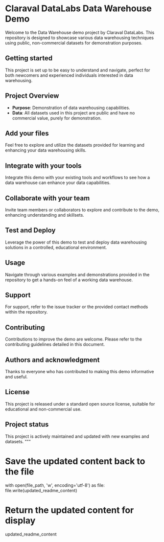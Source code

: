 # Claraval DataLabs Data Warehouse Demo

Welcome to the Data Warehouse demo project by Claraval DataLabs. This repository is designed to showcase various data warehousing techniques using public, non-commercial datasets for demonstration purposes.

## Getting started

This project is set up to be easy to understand and navigate, perfect for both newcomers and experienced individuals interested in data warehousing.

## Project Overview

- **Purpose**: Demonstration of data warehousing capabilities.
- **Data**: All datasets used in this project are public and have no commercial value, purely for demonstration.

## Add your files

Feel free to explore and utilize the datasets provided for learning and enhancing your data warehousing skills.

## Integrate with your tools

Integrate this demo with your existing tools and workflows to see how a data warehouse can enhance your data capabilities.

## Collaborate with your team

Invite team members or collaborators to explore and contribute to the demo, enhancing understanding and skillsets.

## Test and Deploy

Leverage the power of this demo to test and deploy data warehousing solutions in a controlled, educational environment.

## Usage

Navigate through various examples and demonstrations provided in the repository to get a hands-on feel of a working data warehouse.

## Support

For support, refer to the issue tracker or the provided contact methods within the repository.

## Contributing

Contributions to improve the demo are welcome. Please refer to the contributing guidelines detailed in this document.

## Authors and acknowledgment

Thanks to everyone who has contributed to making this demo informative and useful.

## License

This project is released under a standard open source license, suitable for educational and non-commercial use.

## Project status

This project is actively maintained and updated with new examples and datasets.
"""

# Save the updated content back to the file
with open(file_path, 'w', encoding='utf-8') as file:
    file.write(updated_readme_content)

# Return the updated content for display
updated_readme_content
